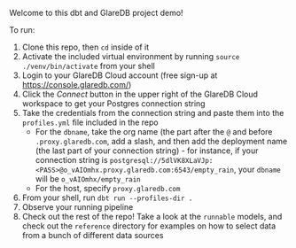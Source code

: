 Welcome to this dbt and GlareDB project demo!

To run:
1. Clone this repo, then `cd` inside of it
2. Activate the included virtual environment by running `source ./venv/bin/activate` from your shell
3. Login to your GlareDB Cloud account (free sign-up at https://console.glaredb.com/)
4. Click the _Connect_ button in the upper right of the GlareDB Cloud workspace to get your Postgres connection string
5. Take the credentials from the connection string and paste them into the `profiles.yml` file included in the repo
   - For the `dbname`, take the org name (the part after the `@` and before `.proxy.glaredb.com`, add a slash, and then add the deployment name (the last part of your connection string) - for instance, if your connection string is `postgresql://5dlVK8XLaVJp:<PASS>@o_vAIOmhx.proxy.glaredb.com:6543/empty_rain`, your `dbname` will be `o_vAIOmhx/empty_rain`
   - For the host, specify `proxy.glaredb.com`
7. From your shell, run `dbt run --profiles-dir .`
8. Observe your running pipeline
9. Check out the rest of the repo! Take a look at the `runnable` models, and check out the `reference` directory for examples on how to select data from a bunch of different data sources
